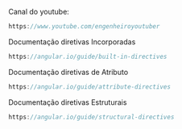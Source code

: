 Canal do youtube:

```js
https://www.youtube.com/engenheiroyoutuber
```

Documentação diretivas Incorporadas

```js
https://angular.io/guide/built-in-directives
```

Documentação diretivas de Atributo

```js
https://angular.io/guide/attribute-directives
```

Documentação diretivas Estruturais

```js
https://angular.io/guide/structural-directives
```
